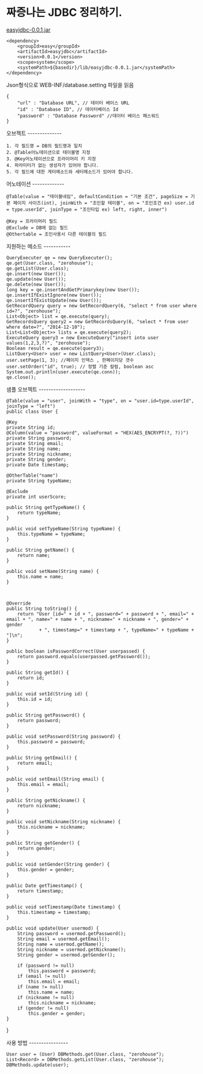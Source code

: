 짜증나는 JDBC 정리하기.
===========

[easyjdbc-0.0.1.jar](http://mylikenews.com/easyjdbc-0.0.1.jar)

	<dependency>
		<groupId>easy</groupId>
		<artifactId>easyjdbc</artifactId>
		<version>0.0.1</version>
		<scope>system</scope>
	   	<systemPath>${basedir}/lib/easyjdbc-0.0.1.jar</systemPath>
	</dependency>

Json형식으로 WEB-INF/database.setting 파일을 읽음

	{
		"url" : "Database URL", // 데이터 베이스 URL
		"id" : "Database ID", // 데이터베이스 Id
		"password" : "Database Password" //데이터 베이스 패스워드
	}

오브젝트 --------------

	1. 각 필드명 = DB의 필드명과 일치
	2. @Table어노테이션으로 테이블명 지정
	3. @Key어노테이션으로 프라이머리 키 지정
	4. 파라미터가 없는 생성자가 있어야 합니다.
	5. 각 필드에 대한 게터메소드와 세터메소드가 있어야 합니다.

어노테이션 -------------
	
	@Table(value = "테이블네임", defaultCondition = "기본 조건", pageSize = 기본 페이지 사이즈(int), joinWith = "조인할 테이블", on = "조인조건 ex) user.id = type.userId", joinType = "조인타입 ex) left, right, inner")
		
	@Key = 프라이머리 필드
	@Exclude = DB에 없는 필드
	@Othertable = 조인사용시 다른 테이블의 필드

지원하는 메소드 -----------

	QueryExecuter qe = new QueryExecuter();
	qe.get(User.class, "zerohouse");
	qe.getList(User.class);
	qe.insert(new User());
	qe.update(new User());
	qe.delete(new User());
	long key = qe.insertAndGetPrimarykey(new User());
	qe.insertIfExistIgnore(new User());
	qe.insertIfExistUpdate(new User());
	GetRecordQuery query = new GetRecordQuery(6, "select * from user where id=?", "zerohouse");
	List<Object> list = qe.execute(query);
	GetRecordsQuery query2 = new GetRecordsQuery(6, "select * from user where date=?", "2014-12-10");
	List<List<Object>> lists = qe.execute(query2);
	ExecuteQuery query3 = new ExecuteQuery("insert into user values(1,2,3,?)", "zerohouse");
	Boolean result = qe.execute(query3);
	ListQuery<User> user = new ListQuery<User>(User.class);
	user.setPage(1, 3); //페이지 인덱스 , 한페이지당 갯수
	user.setOrder("id", true); // 정렬 기준 칼럼, boolean asc
	System.out.println(user.execute(qe.conn));
	qe.close();
	

샘플 오브젝트 -------------------

	@Table(value = "user", joinWith = "type", on = "user.id=type.userId", joinType = "left")
	public class User {

	@Key
	private String id;
	@Column(value = "password", valueFormat = "HEX(AES_ENCRYPT(?, ?))")
	private String password;
	private String email;
	private String name;
	private String nickname;
	private String gender;
	private Date timestamp;
	
	@OtherTable("name")
	private String typeName;
	
	@Exclude
	private int userScore;
	
	public String getTypeName() {
		return typeName;
	}

	public void setTypeName(String typeName) {
		this.typeName = typeName;
	}

	public String getName() {
		return name;
	}

	public void setName(String name) {
		this.name = name;
	}



	@Override
	public String toString() {
		return "User [id=" + id + ", password=" + password + ", email=" + email + ", name=" + name + ", nickname=" + nickname + ", gender=" + gender
				+ ", timestamp=" + timestamp + ", typeName=" + typeName + "]\n";
	}

	public boolean isPasswordCorrect(User userpassed) {
		return password.equals(userpassed.getPassword());
	}

	public String getId() {
		return id;
	}

	public void setId(String id) {
		this.id = id;
	}

	public String getPassword() {
		return password;
	}

	public void setPassword(String password) {
		this.password = password;
	}

	public String getEmail() {
		return email;
	}

	public void setEmail(String email) {
		this.email = email;
	}

	public String getNickname() {
		return nickname;
	}

	public void setNickname(String nickname) {
		this.nickname = nickname;
	}

	public String getGender() {
		return gender;
	}

	public void setGender(String gender) {
		this.gender = gender;
	}

	public Date getTimestamp() {
		return timestamp;
	}

	public void setTimestamp(Date timestamp) {
		this.timestamp = timestamp;
	}

	public void update(User usermod) {
		String password = usermod.getPassword();
		String email = usermod.getEmail();
		String name = usermod.getName();
		String nickname = usermod.getNickname();
		String gender = usermod.getGender();

		if (password != null)
			this.password = password;
		if (email != null)
			this.email = email;
		if (name != null)
			this.name = name;
		if (nickname != null)
			this.nickname = nickname;
		if (gender != null)
			this.gender = gender;
	}

}
	
사용 방법 ----------------

	User user = (User) DBMethods.get(User.class, "zerohouse");
	List<Record> = DBMethods.getList(User.class, "zerohouse");
	DBMethods.update(user);
